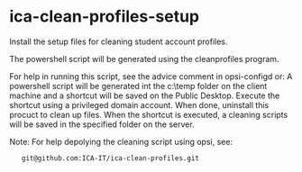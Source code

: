 # ica-clean-profiles-setup
Install the setup files for cleaning student account profiles.

The powershell script will be generated using the cleanprofiles program.

For help in running this script, see the advice comment in opsi-configd
or:
A powershell script will be generated int the c:\temp folder on the client machine and a shortcut will be saved on the Public Desktop.
Execute the shortcut using a privileged domain account. When done, uninstall this procuct to clean up files.
When the shortcut is executed, a cleaning scripts will be saved in the specified folder on the server.

 Note: For help depolying the cleaning script using opsi, see:
 
       git@github.com:ICA-IT/ica-clean-profiles.git
       
       
